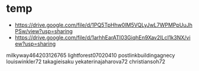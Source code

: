 # temp
- https://drive.google.com/file/d/1PQ5TpHhw0lM5VQLyJwL7WPMPpUuJhPSw/view?usp=sharing
- https://drive.google.com/file/d/1arhhEarATI03GiqhEn9Xav2ILcI1k3NX/view?usp=sharing

milkyway464203126765
lightforest07020410
postlinkbuildingagnecy
louiswinkler72
takagieisaku
yekaterinajaharova72
christiansoh72
